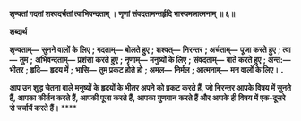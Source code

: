 **शृण्वतां गदतां शश्वदर्चतां त्वाभिवन्दताम् ।** **णृणां संवदतामन्तर्हृदि भास्यमलात्मनाम् ॥ ६॥** 

**शब्दार्थ** 

**शृण्वताम्—** **सुनने वालों के लिए** **; गदताम्—** **बोलते हुए** **; शश्वत्—** **निरन्तर** **; अर्चताम्—** **पूजा करते हुए** **; त्वा—** **तुम** **;** **अभिवन्दताम्—** **प्रशंसा करते हुए** **; नृणाम्—** **मनुष्यों के लिए** **; संवदताम्—** **बातें करते हुए** **; अन्त:—** **भीतर** **; हृदि—** **हृदय में** **;** **भासि—** **तुम प्रकट होते हो** **; अमल—** **निर्मल** **; आत्मनाम्—** **मन वालों के लिए।** **.** 

**आप उन शुद्ध चेतना वाले मनुष्यों के हृदयों के भीतर अपने को प्रकट करते हैं, जो निरन्तर** **आपके विषय में सुनते हैं, आपका कीर्तन करते हैं, आपकी पूजा करते हैं, आपका गुणगान** **करते हैं और आपके ही विषय में एक-दूसरे से चर्चायें करते हैं।** **** 